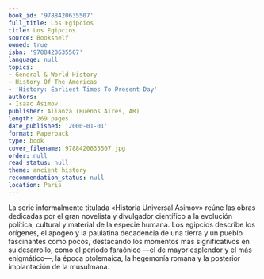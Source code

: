 ```yaml
---
book_id: '9788420635507'
full_title: Los Egipcios
title: Los Egipcios
source: Bookshelf
owned: true
isbn: '9788420635507'
language: null
topics:
- General & World History
- History Of The Americas
- 'History: Earliest Times To Present Day'
authors:
- Isaac Asimov
publisher: Alianza (Buenos Aires, AR)
length: 269 pages
date_published: '2000-01-01'
format: Paperback
type: book
cover_filename: 9788420635507.jpg
order: null
read_status: null
theme: ancient history
recommendation_status: null
location: Paris
---
```

La serie informalmente titulada «Historia Universal Asimov» reúne las obras dedicadas por el gran novelista y divulgador científico a la evolución política, cultural y material de la especie humana.
Los egipcios describe los orígenes, el apogeo y la paulatina decadencia de una tierra y un pueblo fascinantes como pocos, destacando los momentos más significativos en su desarrollo, como el periodo faraónico —el de mayor esplendor y el más enigmático—, la época ptolemaica, la hegemonía romana y la posterior implantación de la musulmana.
